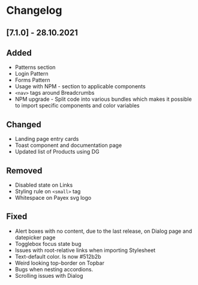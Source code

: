 # Changelog

## [7.1.0] - 28.10.2021

## Added
- Patterns section
- Login Pattern
- Forms Pattern
- Usage with NPM - section to applicable components
- ```<nav>``` tags around Breadcrumbs
- NPM upgrade - Split code into various bundles which makes it possible to import specific components and color variables


## Changed
- Landing page entry cards
- Toast component and documentation page
- Updated list of Products using DG

## Removed
- Disabled state on Links
- Styling rule on ```<small>``` tag
- Whitespace on Payex svg logo

## Fixed
- Alert boxes with no content, due to the last release, on Dialog page and datepicker page
- Togglebox focus state bug
- Issues with root-relative links when importing Stylesheet
- Text-default color. Is now #512b2b
- Weird looking top-border on Topbar
- Bugs when nesting accordions.
- Scrolling issues with Dialog



